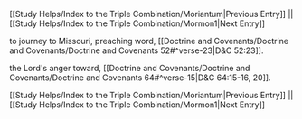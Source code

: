 [[Study Helps/Index to the Triple Combination/Moriantum|Previous Entry]]  ||  [[Study Helps/Index to the Triple Combination/Mormon1|Next Entry]]

 to journey to Missouri, preaching word, [[Doctrine and Covenants/Doctrine and Covenants/Doctrine and Covenants 52#^verse-23|D&C 52:23]].

 the Lord's anger toward, [[Doctrine and Covenants/Doctrine and Covenants/Doctrine and Covenants 64#^verse-15|D&C 64:15-16, 20]].

[[Study Helps/Index to the Triple Combination/Moriantum|Previous Entry]]  ||  [[Study Helps/Index to the Triple Combination/Mormon1|Next Entry]]